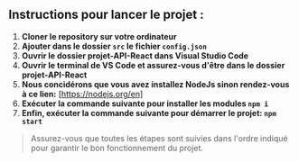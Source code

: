 ## Instructions pour lancer le projet :

1. **Cloner le repository sur votre ordinateur**
2. **Ajouter dans le dossier ```src``` le fichier ```config.json```**
3. **Ouvrir le dossier projet-API-React dans Visual Studio Code**
4. **Ouvrir le terminal de VS Code et assurez-vous d'être dans le dossier projet-API-React**
5. __Nous concidérons que vous avez installez NodeJs sinon rendez-vous à ce lien:__ [https://nodejs.org/en]
6. **Exécuter la commande suivante pour installer les modules ```npm i```**
7. **Enfin, exécuter la commande suivante pour démarrer le projet: ```npm start```**
> Assurez-vous que toutes les étapes sont suivies dans l'ordre indiqué pour garantir le bon fonctionnement du projet.

